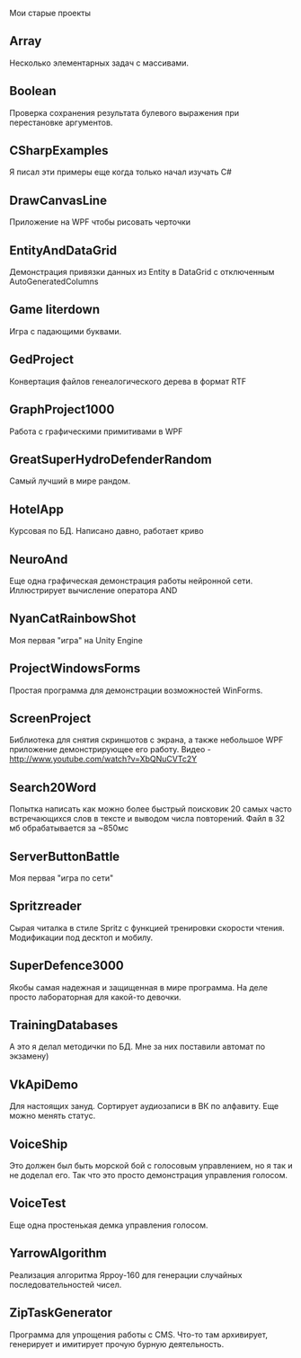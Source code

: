 Мои старые проекты


Array
-------------------------------------------------------------------------------
Несколько элементарных задач с массивами.


Boolean
-------------------------------------------------------------------------------
Проверка сохранения результата булевого выражения при перестановке аргументов.

CSharpExamples
-------------------------------------------------------------------------------
Я писал эти примеры еще когда только начал изучать C#


DrawCanvasLine
-------------------------------------------------------------------------------
Приложение на WPF чтобы рисовать черточки


EntityAndDataGrid
-------------------------------------------------------------------------------
Демонстрация привязки данных из Entity в DataGrid c отключенным AutoGeneratedColumns


Game literdown
-------------------------------------------------------------------------------
Игра с падающими буквами.


GedProject
-------------------------------------------------------------------------------
Конвертация файлов генеалогического дерева в формат RTF


GraphProject1000
-------------------------------------------------------------------------------
Работа с графическими примитивами в WPF


GreatSuperHydroDefenderRandom
-------------------------------------------------------------------------------
Самый лучший в мире рандом.


HotelApp
-------------------------------------------------------------------------------
Курсовая по БД. Написано давно, работает криво


NeuroAnd
-------------------------------------------------------------------------------
Еще одна графическая демонстрация работы нейронной сети. Иллюстрирует вычисление оператора AND


NyanCatRainbowShot
-------------------------------------------------------------------------------
Моя первая "игра" на Unity Engine


ProjectWindowsForms
-------------------------------------------------------------------------------
Простая программа для демонстрации возможностей WinForms.


ScreenProject
-------------------------------------------------------------------------------
Библиотека для снятия скриншотов с экрана, а также небольшое WPF приложение демонстрирующее его работу. Видео - http://www.youtube.com/watch?v=XbQNuCVTc2Y


Search20Word
-------------------------------------------------------------------------------
Попытка написать как можно более быстрый поисковик 20 самых часто встречающихся слов в тексте и выводом числа повторений. Файл в 32 мб обрабатывается за ~850мс


ServerButtonBattle
-------------------------------------------------------------------------------
Моя первая "игра по сети"


Spritzreader
-------------------------------------------------------------------------------
Сырая читалка в стиле Spritz с функцией тренировки скорости чтения. Модификации под десктоп и мобилу.


SuperDefence3000
-------------------------------------------------------------------------------
Якобы самая надежная и защищенная в мире программа. На деле просто лабораторная для какой-то девочки.


TrainingDatabases
-------------------------------------------------------------------------------
А это я делал методички по БД. Мне за них поставили автомат по экзамену)


VkApiDemo
-------------------------------------------------------------------------------
Для настоящих зануд. Сортирует аудиозаписи в ВК по алфавиту. Еще можно менять статус.


VoiceShip
-------------------------------------------------------------------------------
Это должен был быть морской бой с голосовым управлением, но я так и не доделал его. Так что это просто демонстрация управления голосом.


VoiceTest
-------------------------------------------------------------------------------
Еще одна простенькая демка управления голосом.


YarrowAlgorithm
-------------------------------------------------------------------------------
Реализация алгоритма Ярроу-160 для генерации случайных последовательностей чисел.


ZipTaskGenerator
-------------------------------------------------------------------------------
Программа для упрощения работы с CMS. Что-то там архивирует, генерирует и имитирует прочую бурную деятельность.
